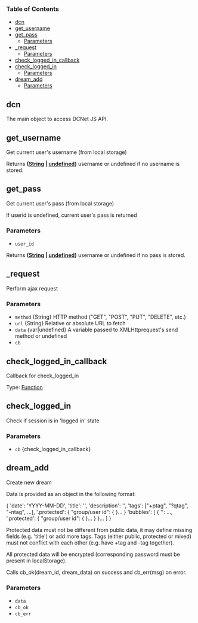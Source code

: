 <!-- Generated by documentation.js. Update this documentation by updating the source code. -->

### Table of Contents

-   [dcn][1]
-   [get_username][2]
-   [get_pass][3]
    -   [Parameters][4]
-   [\_request][5]
    -   [Parameters][6]
-   [check_logged_in_callback][7]
-   [check_logged_in][8]
    -   [Parameters][9]
-   [dream_add][10]
    -   [Parameters][11]

## dcn

The main object to access DCNet JS API.

## get_username

Get current user's username (from local storage)

Returns **([String][12] \| [undefined][13])** username or undefined if no username
is stored.

## get_pass

Get current user's pass (from local storage)

If userid is undefined, current user's pass is returned

### Parameters

-   `user_id`  

Returns **([String][12] \| [undefined][13])** username or undefined if no pass is
stored.

## \_request

Perform ajax request

### Parameters

-   `method`  {String} HTTP method ("GET", "POST",
    "PUT", "DELETE", etc.)
-   `url`  {String} Relative or absolute URL to fetch
-   `data`  {var|undefined} A variable passed to XMLHttprequest's
    send method or undefined
-   `cb`  

## check_logged_in_callback

Callback for check_logged_in

Type: [Function][14]

## check_logged_in

Check if session is in 'logged in' state

### Parameters

-   `cb`  {check_logged_in_callback}

## dream_add

Create new dream

Data is provided as an object in the following format:

{
'date': 'YYYY-MM-DD',
'title': '<some text>',
'description': '<some text>',
'tags': ["+ptag", "?qtag", "-ntag", ...],
'.protected': { "group/user id": { <fields> }... }
'bubbles': [ {
	'<bubble fields>': ...,
	'.protected': { "group/user id": { <fields> }... }
}... ]
}

Protected data must not be different from public data, it may
define missing fields (e.g. 'title') or add more tags.
Tags (either public, protected or mixed) must not conflict with
each other (e.g. have +tag and -tag together).

All protected data will be encrypted (corresponding password
must be present in localStorage).

Calls cb_ok(dream_id, dream_data) on success and cb_err(msg)
	on error.

### Parameters

-   `data`  
-   `cb_ok`  
-   `cb_err`  

[1]: #dcn

[2]: #get_username

[3]: #get_pass

[4]: #parameters

[5]: #_request

[6]: #parameters-1

[7]: #check_logged_in_callback

[8]: #check_logged_in

[9]: #parameters-2

[10]: #dream_add

[11]: #parameters-3

[12]: https://developer.mozilla.org/docs/Web/JavaScript/Reference/Global_Objects/String

[13]: https://developer.mozilla.org/docs/Web/JavaScript/Reference/Global_Objects/undefined

[14]: https://developer.mozilla.org/docs/Web/JavaScript/Reference/Statements/function
